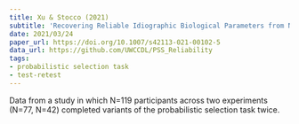 ```yaml
---
title: Xu & Stocco (2021)
subtitle: 'Recovering Reliable Idiographic Biological Parameters from Noisy Behavioral Data: the Case of Basal Ganglia Indices in the Probabilistic Selection Task'
date: 2021/03/24
paper_url: https://doi.org/10.1007/s42113-021-00102-5
data_url: https://github.com/UWCCDL/PSS_Reliability
tags:
- probabilistic selection task
- test-retest
---
```


Data from a study in which N=119 participants across two experiments (N=77, N=42) completed variants of the probabilistic selection task twice.
